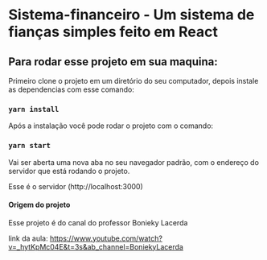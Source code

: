 # Sistema-financeiro - Um sistema de fianças simples feito em React

## Para rodar esse projeto em sua maquina:

Primeiro clone o projeto em um diretório do seu computador, depois instale as dependencias com esse comando:

### `yarn install`

Após a instalação você pode rodar o projeto com o comando:

### `yarn start`

Vai ser aberta uma nova aba no seu navegador padrão, com o endereço do servidor que está rodando o projeto.

Esse é o servidor (http://localhost:3000) 


#### Origem do projeto

Esse projeto é do canal do professor Bonieky Lacerda

link da aula: https://www.youtube.com/watch?v=_hytKpMc04E&t=3s&ab_channel=BoniekyLacerda